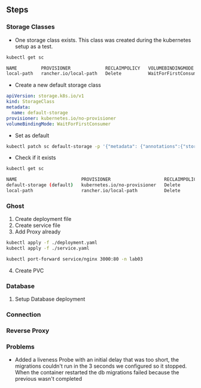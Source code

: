 ## Steps


### Storage Classes

- One storage class exists. This class was created during the kubernetes setup as a test.

```bash
kubectl get sc

NAME         PROVISIONER             RECLAIMPOLICY   VOLUMEBINDINGMODE      ALLOWVOLUMEEXPANSION   AGE
local-path   rancher.io/local-path   Delete          WaitForFirstConsumer   false                  27d
```

- Create a new default storage class

```yaml
apiVersion: storage.k8s.io/v1
kind: StorageClass
metadata:
  name: default-storage
provisioner: kubernetes.io/no-provisioner
volumeBindingMode: WaitForFirstConsumer
```

- Set as default

```bash
kubectl patch sc default-storage -p '{"metadata": {"annotations":{"storageclass.kubernetes.io/is-default-class":"true"}}}'
```

- Check if it exists

```bash
kubectl get sc

NAME                        PROVISIONER                    RECLAIMPOLICY   VOLUMEBINDINGMODE      ALLOWVOLUMEEXPANSION   AGE
default-storage (default)   kubernetes.io/no-provisioner   Delete          WaitForFirstConsumer   false                  2m47s
local-path                  rancher.io/local-path          Delete          WaitForFirstConsumer   false                  27d
```

### Ghost

1. Create deployment file
2. Create service file
3. Add Proxy already

```bash
kubectl apply -f ./deployment.yaml
kubectl apply -f ./service.yaml

kubectl port-forward service/nginx 3000:80 -n lab03
```

4. Create PVC

### Database

1. Setup Database deployment


### Connection


### Reverse Proxy




### Problems

- Added a liveness Probe with an initial delay that was too short, the migrations couldn't run in the 3 seconds we configured so it stopped. When the container restarted the db migrations failed because the previous wasn't completed